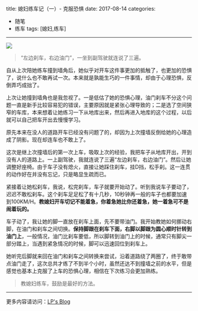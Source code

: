 title: 媳妇练车记（一）- 克服恐惧
date: 2017-08-14
categories: 
- 随笔
- 练车
tags: [媳妇,练车]
---

![](/assets/img/me/2017-08-14-21-54-11.jpg)

> “左边刹车，右边油门”，一坐到副驾驶就连说了三遍。

<!--more -->
自从上次陪她练车撞到墙角后，她似乎对开车这件事更加的抵触了，也更加的恐惧了，说什么也不敢再试一次。本来就是孰能生巧的一件事情，却由于心理恐惧，反倒弄巧成拙了。

上次让她撞到墙角也是我忽视了。一是低估了她的恐惧心理，油门刹车不分这个问题一直是新手比较容易犯的错误，主要原因就是紧张心理导致的；二是选了空间狭窄的车库，本来想着让她练习一下从地库出来，然后再进入地库的这个过程，以后就可以自己把车开出去慢慢学习。

原先本来在没人的道路开车已经没有问题了的，却因为上次撞墙反倒给她的心理造成了阴影。现在却连车也不敢上了。

这次是继上次撞墙后的第一次上车，吸取上次的经验，我把车子从地库开出，开到没有人的道路上。一上副驾驶，我就连说了三遍“左边刹车，右边油门”。然后让她调整好座椅。由于车子没有熄火，直接让她踩住刹车，挂D挡，松手刹。这一连贯的动作好在并没有忘记，只是略显生疏而已。

紧接着让她松刹车，我说，松完刹车，车子就要开始动了。听到我说车子要动了，迟迟不敢松刹车。这个刹车足足松了有十几秒，10秒钟再一般的车子也都要加速到100KM/H。**教媳妇开车切记不能着急，你着急她比你还着急，她一着急可不是闹着玩的。**

车子动了，我让她的脚一直放在刹车上面，先不要带油门。我开始教她如何挪动右脚，在油门和刹车之间切换。**保持脚跟在刹车下面，右脚以脚跟为圆心顺时针转到油门上**，一般情况，油门比刹车要低，所以脚转到油门上的时候，通常只有脚尖一部分踏上，当遇到紧急情况的时候，脚可以迅速回位到刹车上。

她听完后脚就来回在油门和刹车之间转换来尝试，沿着道路绕了两圈了，终于敢带点油门走了，这次总共才练了不到半个小时，虽然还达不到撞墙之前的水平，但是感觉也基本上克服了上车的恐惧心理，相信在下次练习会更加熟练。

> 教媳妇练车，鼓励是最好的方法。

---
更多内容请访问：[LP's Blog](http://lupeng.me)